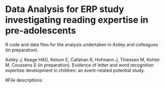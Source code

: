 # Data Analysis for ERP study investigating reading expertise in pre-adolescents

R code and data files for the analysis undertaken in Astley and colleagues (in preparation).

Astley J, Keage HAD, Kelson E, Callahan R, Hofmann J, Thiessen M, Kohler M, Coussens S (in preparation). Evidence of letter and word recognition expertise development in children: an event-related potential study.

#File descriptions
